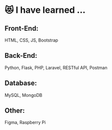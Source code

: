 # 😻 I have learned ...
## Front-End:
HTML, CSS, JS, Bootstrap
## Back-End:
Python, Flask, PHP, Laravel, RESTful API, Postman
## Database:
MySQL, MongoDB
## Other:
Figma, Raspberry Pi

<!--
**hwanhom/hwanhom** is a ✨ _special_ ✨ repository because its `README.md` (this file) appears on your GitHub profile.

Here are some ideas to get you started:

- 🔭 I’m currently working on ...
- 🌱 I’m currently learning ...
- 👯 I’m looking to collaborate on ...
- 🤔 I’m looking for help with ...
- 💬 Ask me about ...
- 📫 How to reach me: ...
- 😄 Pronouns: ...
- ⚡ Fun fact: ...
-->
